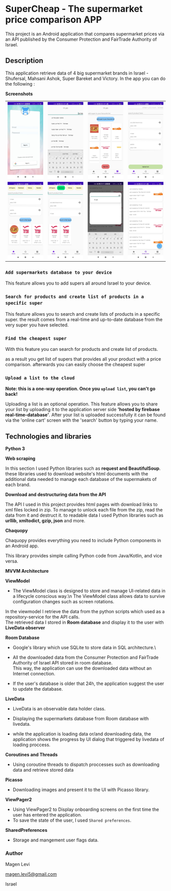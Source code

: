 # SuperCheap - The supermarket price comparison APP

This project is an Android application that compares supermarket prices via an API published by the Consumer Protection and FairTrade Authority of Israel.
 

## Description

This application retrieve data of 4 big supermarket brands in Israel - Shufersal, Mahsani Ashok, Super Bareket and Victory.
In the app you can do the following :


**Screenshots**

 <table>
        <tbody>
        <tr>
        <td><img src="images/login screen.jpeg" alt=""></td>
        <td><img src="images/search for super in dashboard screen modi'in.jpeg" alt=""></td>
        <td><img src="images/dashboard screen after adding supers.jpeg" alt=""></td>
        <td><img src="images/entering a super after find the cheapest one from the comparing screen.jpeg" alt=""></td>
        </tr>
        <tr>
         <td><img src="images/comparing list 1.jpeg" alt=""></td>
         <td><img src="images/comparing list with brand.jpeg" alt=""></td>
         <td><img src="images/online carts search for uploader before clicking.jpeg" alt=""></td>
         <td><img src="images/online carts.jpeg" alt=""></td>
        </tr>
        </tbody>
    </table>



### `Add supermarkets database to your device`

This feature allows you to add supers all around Israel to your device.


### `Search for products and create list of products in a specific super`

This feature allows you to search and create lists of products in a specific super.
the result comes from a real-time and up-to-date database from the very super you have selected.


### `Find the cheapest super`

With this feature you can search for products and create list of products.

as a result you get list of supers that provides all your product with a price comparison.
afterwards you can easily choose the cheapest super

### `Upload a list to the cloud`

**Note: this is a one-way operation. Once you `upload list`, you can't go back!**

Uploading a list is an optional operation.
This feature allows you to share your list by uploading it to the application server side **'hosted by firebase real-time-database'**.
After your list is uploaded successfully it can be found via the 'online cart' screen with the 'search' button by typing your name.



## Technologies and libraries

**Python 3**

**Web scraping**

In this section I used Python libraries such as **request and BeautifulSoup**.
these libraries used to download website's html documents with the additional data needed to manage each database of the supermakets of each brand.


**Download and destructuring data from the API**

The API I used in this project provides html pages with download links to xml files locked in zip.
To manage to unlock each file from the zip, read the data from it and destruct it.
to readable data I used Python libraries such as **urllib, xmltodict, gzip, json** and more.


**Chaquopy**

Chaquopy provides everything you need to include Python components in an Android app.

This library provides simple calling Python code from Java/Kotlin, and vice versa.



**MVVM Architecture**

**ViewModel**

* The ViewModel class is designed to store and manage UI-related data in a lifecycle conscious way.\n
The ViewModel class allows data to survive configuration changes such as screen rotations.

In the viewmodel I retrieve the data from the python scripts which used as a repository-service for the API calls.\
The retrieved data I stored in **Room database** and display it to the user with **LiveData observer**

**Room Database**
* Google's library which use SQLite to store data in SQL architecture.\

* All the downloaded data from the Consumer Protection and FairTrade Authority of Israel API stored in room database.\
This way, the application can use the downloaded data without an Internet connection.

* If the user's database is older that 24h, the application suggest the user to update the database.

**LiveData**

* LiveData is an observable data holder class.

* Displaying the supermarkets database from Room database with livedata.

* while the application is loading data or/and downloading data, the application shows the progress by UI dialog that triggered by livedata of loading proccess.

**Coroutines and Threads**

* Using coroutine threads to dispatch proccesses such as downloading data and retrieve stored data

**Picasso**
* Downloading images and present it to the UI with Picasso library.


**ViewPager2**
* Using ViewPager2 to Display onboarding screens on the first time the user has entered the application.
* To save the state of the user, I used `Shared preferences`.

**SharedPreferences**
* Storage and mangement user flags data.



### Author
Magen Levi

magen.levi5@gmail.com

Israel




